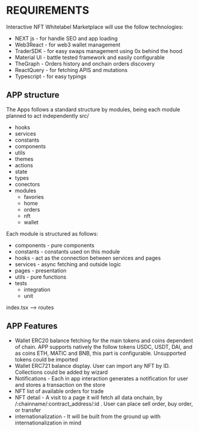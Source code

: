 # REQUIREMENTS

Interactive NFT Whitelabel Marketplace will use the follow technologies:

- NEXT js - for handle SEO and app loading
- Web3React - for web3 wallet management
- TraderSDK - for easy swaps management using 0x behind the hood
- Material UI - battle tested framework and easily configurable
- TheGraph - Orders history and onchain orders discovery
- ReactQuery - for fetching APIS and mutations
- Typescript - for easy typings

## APP structure

The Apps follows a standard structure by modules, being each module planned to act independently
src/

- hooks
- services
- constants
- components
- utils
- themes
- actions
- state
- types
- conectors
- modules
  - favories
  - home
  - orders
  - nft
  - wallet

Each module is structured as follows:

- components - pure components
- constants - constants used on this module
- hooks - act as the connection between services and pages
- services - async fetching and outside logic
- pages - presentation
- utils - pure functions
- tests
  - integration
  - unit

index.tsx --> routes

## APP Features

- Wallet ERC20 balance fetching for the main tokens and coins dependent of chain. APP supports natively the follow tokens USDC, USDT, DAI, and as coins ETH, MATIC and BNB, this part is configurable. Unsupported tokens could be imported
- Wallet ERC721 balance display. User can import any NFT by ID. Collections could be added by wizard
- Notifications - Each in app interaction generates a notification for user and stores a transaction on the store
- NFT list of available orders for trade
- NFT detail - A visit to a page it will fetch all data onchain, by /:chainname/:contract_address/:id . User can place sell order, buy order, or transfer
- internationalization - It will be built from the ground up with internationalization in mind
